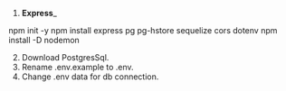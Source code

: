 1. ____Express_____

npm init -y
npm install express pg pg-hstore sequelize cors dotenv
npm install -D nodemon

2. Download PostgresSql.
3. Rename .env.example to .env.
4. Change .env data for db connection.
